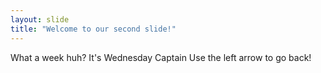 ```yaml
---
layout: slide
title: "Welcome to our second slide!"
---
```

What a week huh? It's Wednesday Captain
Use the left arrow to go back!
